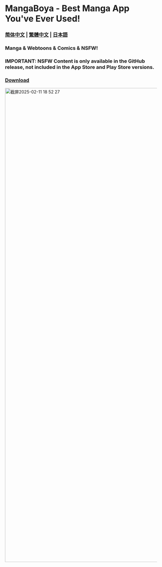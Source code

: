 # MangaBoya - Best Manga App You've Ever Used!
### [简体中文](https://github.com/MangaBoya/mangaboya.github.io/blob/main/README-zh.md) | [繁體中文](https://github.com/MangaBoya/mangaboya.github.io/blob/main/README-zh-TW.md) | [日本語](https://github.com/MangaBoya/mangaboya.github.io/blob/main/README-ja.md)
 
### Manga & Webtoons & Comics & NSFW! 
### IMPORTANT: NSFW Content is only available in the GitHub release, not included in the App Store and Play Store versions.

### [Download](https://github.com/MangaBoya/mangaboya.github.io/releases)

<img width="1565" alt="截屏2025-02-11 18 52 27" src="https://github.com/user-attachments/assets/dc1efbdd-06fb-44ec-82a5-cf82219e382e" />
